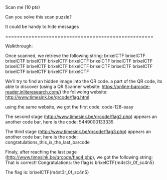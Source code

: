 Scan me (10 pts)

Can you solve this scan puzzle?

It could be handy to hide messages



===================================================

Walkthrough:

Once scanned, we retrieve the following string:
brixelCTF brixelCTF brixelCTF brixelCTF brixelCTF brixelCTF brixelCTF brixelCTF brixelCTF brixelCTF brixelCTF brixelCTF brixelCTF brixelCTF brixelCTF brixelCTF brixelCTF brixelCTF brixelCTF brixelCTF


We'll try to find an hidden image into the QR code. a part of the QR code, its able to discover (using a QR Scanner website: https://online-barcode-reader.inliteresearch.com/) the follwoing website:
http://www.timesink.be/qrcode/flag.html

using the same website, we got the first code:
code-128-easy

The second stage (http://www.timesink.be/qrcode/flag2.php) appears an another code bar, here is the code:
5449000133335

The third stage (http://www.timesink.be/qrcode/flag3.php) appears an another code bar, here is the code:
congratulations_this_is_the_last_barcode

Finaly, after reaching the last page (http://www.timesink.be/qrcode/flag4.php), we got the following string:
That is correct!
Congratulations: the flag is brixelCTF{m4st3r_0f_sc4n5}


The flag is:
brixelCTF{m4st3r_0f_sc4n5}